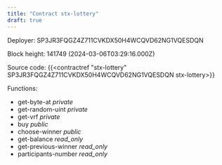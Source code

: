 ```yaml
---
title: "Contract stx-lottery"
draft: true
---
```

Deployer: SP3JR3FQGZ4Z711CVKDX50H4WCQVD62NG1VQESDQN


 



Block height: 141749 (2024-03-06T03:29:16.000Z)

Source code: {{<contractref "stx-lottery" SP3JR3FQGZ4Z711CVKDX50H4WCQVD62NG1VQESDQN stx-lottery>}}

Functions:

* get-byte-at _private_
* get-random-uint _private_
* get-vrf _private_
* buy _public_
* choose-winner _public_
* get-balance _read_only_
* get-previous-winner _read_only_
* participants-number _read_only_
